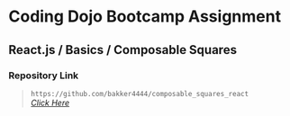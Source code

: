 # Coding Dojo Bootcamp Assignment
## React.js / Basics / Composable Squares 

### Repository Link  

> ``` https://github.com/bakker4444/composable_squares_react ```  
> _[Click Here](https://github.com/bakker4444/composable_squares_react)_  
